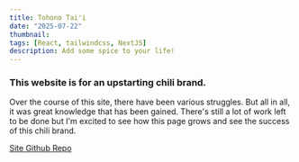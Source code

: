 ```yaml
---
title: Tohono Tai'i
date: "2025-07-22"
thumbnail: 
tags: [React, tailwindcss, NextJS]
description: Add some spice to your life!
---
```


<div>
  <h3>
    This website is for an upstarting chili brand. 
  </h3>
  <p>
    Over the course of this site, there have been various struggles. But all in all, it was great knowledge that has been gained. There's still a lot of work left to be done but I'm excited to see how this page grows and see the success of this chili brand.
  </p>
  <p>
    <a href='https://wonderful-sawine-846e30.netlify.app/' target="_blank">
      Site
    </a>
    <a href='https://github.com/kgriego/chili/' target="_blank">
      Github Repo
    </a>
  </p>
</div>
